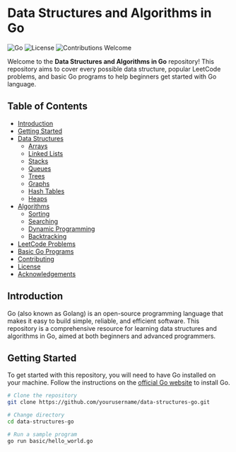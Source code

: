 # Data Structures and Algorithms in Go

![Go](https://img.shields.io/badge/Go-1.16-blue.svg)
![License](https://img.shields.io/badge/License-MIT-green.svg)
![Contributions Welcome](https://img.shields.io/badge/Contributions-Welcome-brightgreen.svg)

Welcome to the **Data Structures and Algorithms in Go** repository! This repository aims to cover every possible data structure, popular LeetCode problems, and basic Go programs to help beginners get started with Go language.

## Table of Contents

- [Introduction](#Introduction.md)
- [Getting Started](#getting-started)
- [Data Structures](#data-structures)
  - [Arrays](#arrays)
  - [Linked Lists](#linked-lists)
  - [Stacks](#stacks)
  - [Queues](#queues)
  - [Trees](#trees)
  - [Graphs](#graphs)
  - [Hash Tables](#hash-tables)
  - [Heaps](#heaps)
- [Algorithms](#algorithms)
  - [Sorting](#sorting)
  - [Searching](#searching)
  - [Dynamic Programming](#dynamic-programming)
  - [Backtracking](#backtracking)
- [LeetCode Problems](#leetcode-problems)
- [Basic Go Programs](#basic-go-programs)
- [Contributing](#contributing)
- [License](#license)
- [Acknowledgements](#acknowledgements)

## Introduction

Go (also known as Golang) is an open-source programming language that makes it easy to build simple, reliable, and efficient software. This repository is a comprehensive resource for learning data structures and algorithms in Go, aimed at both beginners and advanced programmers.

## Getting Started

To get started with this repository, you will need to have Go installed on your machine. Follow the instructions on the [official Go website](https://golang.org/doc/install) to install Go.

```sh
# Clone the repository
git clone https://github.com/yourusername/data-structures-go.git

# Change directory
cd data-structures-go

# Run a sample program
go run basic/hello_world.go
